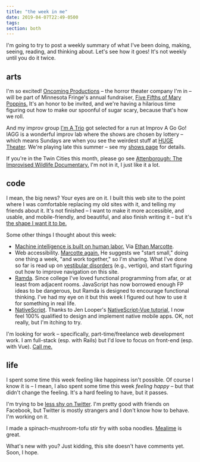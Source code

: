 ```yaml
---
title: "the week in me"
date: 2019-04-07T22:49-0500
tags:
section: both
---
```

I'm going to try to post a weekly summary of what I've been doing, making,
seeing, reading, and thinking about. Let's see how it goes! It's not
weekly until you do it twice.

## arts

I'm so excited! [Oncoming Productions][oncoming] –
the horror theater company I'm in – will be
part of Minnesota Fringe's annual fundraiser, 
[Five Fifths of Mary Poppins.][poppins] It's an honor to be
invited, and we're having a hilarious time figuring out how to make our
spoonful of sugar scary, because that's how we roll.     

And my improv group [I'm A Trio][trio] got selected for a run at
Improv A Go Go! IAGG is a wonderful improv lab 
where the shows are chosen by lottery – which means Sundays are when
you see the weirdest stuff at [HUGE Theater][huge]. We're playing late
this summer – see my [shows page][shows] for details.
 
If you're in the Twin Cities this month, please go see
[Attenborough: The Improvised Wildlife Documentary.][attenborough]
I'm not in it, I just like it a lot.

## code

I mean, the big news? Your eyes are on it. I built this web site to the
point where I was comfortable replacing my old sites with it, and
telling my friends about it. It's not finished – I want to make it more
accessible, and usable, and mobile-friendly, and beautiful, and also
finish writing
it – but it's [the shape I want it to be.][one-brain]

Some other things I thought about this week:

- [Machine intelligence is built on human labor.][kenya-ai]
  Via [Ethan Marcotte][trainers].  
- Web accessibility. [Marcotte again.][web-we-broke] He suggests we "start
  small," doing one thing a week, "and work together," so I'm sharing.
  What I've done so far is read up on [vestibular disorders][vestibular]
  (e.g., vertigo), and start figuring out how to improve navigation on
  this site.
- [Ramda][]. Since college I've loved functional programming from afar, or
  at least from adjacent rooms. JavaScript has now borrowed enough FP
  ideas to be dangerous, but Ramda is designed to encourage functional
  thinking. I've had my eye on it but this week I figured out how to
  use it for something in real life. 
- [NativeScript][]. Thanks to Jen Looper's [NativeScript-Vue tutorial][ns-vue],
  I now feel 100% qualified to design and implement native mobile apps. OK, not
  really, but I'm itching to try.       

I'm looking for work – specifically, part-time/freelance web development
work. I am full-stack (esp. with Rails) but I'd love to focus on front-end
(esp. with Vue). [Call me.][links] 

## life

I spent some time this week feeling like happiness isn't possible. Of course
I know it is – I mean, I also spent some time this week *feeling happy* – 
but that didn't
change the feeling. It's a hard feeling to have, but it passes. 

I'm trying to be [less shy on Twitter][twitter]. I'm pretty good with friends
on Facebook, but Twitter is mostly strangers and I don't know how to behave.
I'm working on it.

I made a spinach-mushroom-tofu stir fry with soba noodles. [Mealime][]
is great. 

What's new with you? Just kidding, this site doesn't have comments yet.
Soon, I hope. 

[oncoming]: https://www.facebook.com/oncomingpro/
[poppins]: https://www.minnesotafringe.org/event-calendar/five-fifths
[trio]: https://www.facebook.com/pg/imatrio
[shows]: https://www.erikostrom.com/arts/shows
[huge]: http://www.hugetheater.com
[spamalot]: https://ordway.org/event/monty-pythons-spamalot/
[attenborough]: https://www.hugetheater.com/event/attenborough-the-improvised-wildlife-documentary-2019-03-15-2019-04-05/
[one-brain]: https://www.erikostrom.com/arts/words/one-brain

[kenya-ai]: https://www.bbc.com/news/technology-46055595
[trainers]: https://ethanmarcotte.com/wrote/trainers/
[web-we-broke]: https://ethanmarcotte.com/wrote/the-web-we-broke/
[vestibular]: https://alistapart.com/article/accessibility-for-vestibular
[ramda]: https://ramdajs.com
[nativescript]: https://www.nativescript.org
[ns-vue]: https://nsvue-workshop.netlify.com

[links]: https://www.erikostrom.com/code/links
[twitter]: https://twitter.com/erikostrom
[mealime]: https://www.mealime.com
